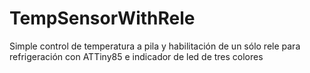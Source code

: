 # TempSensorWithRele
Simple control de temperatura a pila y habilitación de un sólo rele para refrigeración con ATTiny85 e indicador de led de tres colores
